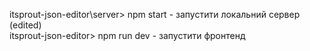 itsprout-json-editor\server> npm start - запустити локальний сервер (edited) <br/>
itsprout-json-editor> npm run dev - запустити фронтенд

